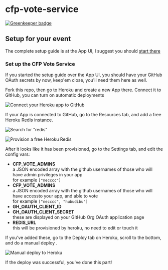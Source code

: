 # cfp-vote-service

[![Greenkeeper badge](https://badges.greenkeeper.io/JSConfBp/cfp-vote-service.svg)](https://greenkeeper.io/)



## Setup for your event

The complete setup guide is at the App UI, I suggest you should [start there](https://github.com/JSConfBp/cfp-vote-ui)

### Set up the CFP Vote Service

If you started the setup guide over the App UI, you should have your GitHub OAuth secrets by now, keep'em close, you'll need them here as well.

Fork this repo, then go to Heroku and create a new App there. Connect it to GitHub, you can turn on automatic deployments

![Connect your Heroku app to GitHub](https://raw.githubusercontent.com/JSConfBp/cfp-vote-ui/master/docs/heroku-github-connect.png)

If your App is connected to GitHub, go to the Resources tab, and add a free Heroku Redis instance.

![Search for "redis"](https://raw.githubusercontent.com/JSConfBp/cfp-vote-service/master/docs/heroku-redis-addon.png)

![Provision a free Heroku Redis](https://raw.githubusercontent.com/JSConfBp/cfp-vote-service/master/docs/heroku-redis-provision.png)


After it looks like it has been provisioned, go to the Settings tab, and edit the config vars:


* **CFP_VOTE_ADMINS**  
a JSON encoded array with the github usernames of those who will have admin privileges in your app  
for example `["necccc"]`
* **CFP_VOTE_ADMINS**  
a JSON encoded array with the github usernames of those who will have accessto your app, and able to vote  
for example `["necccc", "hubudibu"]`
* **GH_OAUTH_CLIENT_ID**
* **GH_OAUTH_CLIENT_SECRET**  
these are displayed on your GitHub Org OAuth application page
* **REDIS_URL**  
this will be provisioned by heroku, no need to edit or touch it

If you've added these, go to the Deploy tab on Heroku, scroll to the bottom, and do a manual deploy .

![Manual deploy to Heroku](https://raw.githubusercontent.com/JSConfBp/cfp-vote-ui/master/docs/heroku-manual-deploy.png)

If the deploy was successful, you've done this part!